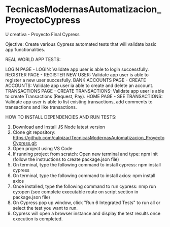 # TecnicasModernasAutomatizacion_ProyectoCypress
U creativa - Proyecto Final Cypress

Ojective: Create various Cypress automated tests that will validate basic app functionalities.

REAL WORLD APP TESTS:

LOGIN PAGE - LOGIN: Validate app user is able to login successfully.
REGISTER PAGE - REGISTER NEW USER: Validate app user is able to register a new user succesfully.
BANK ACCOUNTS PAGE - CREATE ACCOUNTS: Validate app user ia able to create and delete an account.
TRANSACTIONS PAGE - CREATE TRANSACTIONS: Validate app user is able to create Transactions (Request, Pay).
HOME PAGE - SEE TRANSACTIONS: Validate app user is able to list existing transactions, add comments to transactions and like transactions.

HOW TO INSTALL DEPENDENCIES AND RUN TESTS:
1. Download and Install JS Node latest version
2. Clone git repository: https://github.com/calpizar/TecnicasModernasAutomatizacion_ProyectoCypress.git
3. Open project using VS Code
4. If running project from scratch: Open new terminal and type: npm init (follow the instructions to create package.json file)
5. On terminal, type the following command to install cypress: npm install cypress
6. On terminal, type the following command to install axios: npm install axios
7. Once installed, type the following command to run cypress: nmp run cy:open (see complete executable route on script section in package.json file)
8. On Cypress pop up window, click "Run 6 Integrated Tests" to run all or select the test you want to run.
9. Cypress will open a browser instance and display the test results once execution is completed.
